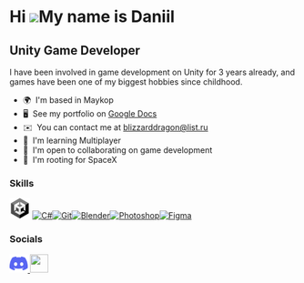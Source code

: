 Hi ![](https://user-images.githubusercontent.com/18350557/176309783-0785949b-9127-417c-8b55-ab5a4333674e.gif)My name is Daniil
==============================================================================================================================

Unity Game Developer
--------------------

I have been involved in game development on Unity for 3 years already, and games have been one of my biggest hobbies since childhood.

* 🌍  I'm based in Maykop
* 🖥️  See my portfolio on [Google Docs](http://youtube.com/playlist?list=PLVxLs0fgVZqdecVEcE-_kneJIl-LvSTFF&si=7-DDe63l35pdJLgZ](https://docs.google.com/document/d/11REpdajWuE0wRWf2hh0gtXDoDizEC0cTIAa0IAXQzPs/edit?tab=t.0))
* ✉️  You can contact me at [blizzarddragon@list.ru](mailto:blizzarddragon@list.ru)
* 🧠  I'm learning Multiplayer
* 🤝  I'm open to collaborating on game development
* 🚀  I'm rooting for SpaceX

### Skills


<p align="left">
<img src="Icons/Unity.png" width="36" height="36" />
<a href="https://docs.microsoft.com/en-us/dotnet/csharp/" target="_blank" rel="noreferrer"><img src="https://raw.githubusercontent.com/danielcranney/readme-generator/main/public/icons/skills/csharp-colored.svg" width="36" height="36" alt="C#" /></a><a href="https://git-scm.com/" target="_blank" rel="noreferrer"><img src="https://raw.githubusercontent.com/danielcranney/readme-generator/main/public/icons/skills/git-colored.svg" width="36" height="36" alt="Git" /></a><a href="https://www.blender.org/" target="_blank" rel="noreferrer"><img src="https://raw.githubusercontent.com/danielcranney/readme-generator/main/public/icons/skills/blender-colored.svg" width="36" height="36" alt="Blender" /></a><a href="https://www.adobe.com/uk/products/photoshop.html" target="_blank" rel="noreferrer"><img src="https://raw.githubusercontent.com/danielcranney/readme-generator/main/public/icons/skills/photoshop-colored.svg" width="36" height="36" alt="Photoshop" /></a><a href="https://www.figma.com/" target="_blank" rel="noreferrer"><img src="https://raw.githubusercontent.com/danielcranney/readme-generator/main/public/icons/skills/figma-colored.svg" width="36" height="36" alt="Figma" /></a>
</p>


### Socials

<p align="left"> <a href="https://discord.com/users/blizzarddragon" target="_blank" rel="noreferrer"> <picture> <source media="(prefers-color-scheme: light)" srcset="https://raw.githubusercontent.com/danielcranney/readme-generator/main/public/icons/socials/discord.svg" /> 
<img src="Icons/Discord.svg" width="32" height="32" /> </picture> </a> <a href="https://www.github.com/BlizzardDragon" target="_blank" rel="noreferrer"> <picture> <source media="(prefers-color-scheme: dark)" srcset="https://raw.githubusercontent.com/danielcranney/readme-generator/main/public/icons/socials/github-dark.svg" /> <source media="(prefers-color-scheme: light)" srcset="https://raw.githubusercontent.com/danielcranney/readme-generator/main/public/icons/socials/github.svg" /> <img src="https://raw.githubusercontent.com/danielcranney/readme-generator/main/public/icons/socials/github.svg" width="32" height="32" /> </picture> </a></p>

